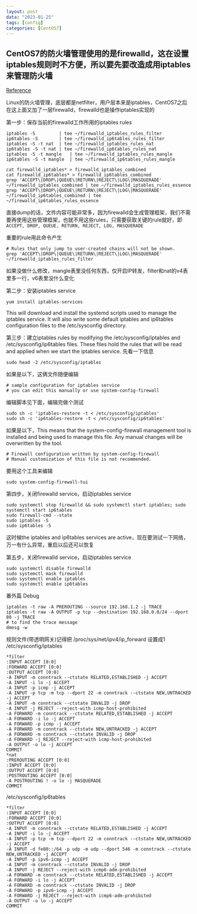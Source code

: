 ```yaml
---
layout: post
data: "2023-01-25"
tags: [config]
categories: [CentOS7]
---
```



## CentOS7的防火墙管理使用的是firewalld，这在设置iptables规则时不方便，所以要先要改造成用iptables来管理防火墙

[Reference](https://www.digitalocean.com/community/tutorials/how-to-migrate-from-firewalld-to-iptables-on-centos-7)

Linux的防火墙管理，底层都是netfilter，用户层本来是iptables，CentOS7之后在这上面又加了一层firewalld，firewalld也是操作iptables实现的

第一步：保存当前的firewalld工作所用的iptables rules
```
iptables -S         | tee ~/firewalld_iptables_rules_filter 
ip6tables -S        | tee ~/firewalld_ip6tables_rules_filter 
iptables -S -t nat  | tee ~/firewalld_iptables_rules_nat 
ip6tables -S -t nat | tee ~/firewalld_ip6tables_rules_nat 
iptables -S -t mangle   | tee ~/firewalld_iptables_rules_mangle 
ip6tables -S -t mangle  | tee ~/firewalld_ip6tables_rules_mangle

cat firewalld_iptables* > firewalld_iptables_combined 
cat firewalld_ip6tables* > firewalld_ip6tables_combined
grep 'ACCEPT\|DROP\|QUEUE\|RETURN\|REJECT\|LOG\|MASQUERADE' ~/firewalld_iptables_combined | tee ~/firewalld_iptables_rules_essence 
grep 'ACCEPT\|DROP\|QUEUE\|RETURN\|REJECT\|LOG\|MASQUERADE' ~/firewalld_ip6tables_combined | tee ~/firewalld_ip6tables_rules_essence
```
直接dump的话，文件内容可能非常多，因为firewalld会生成管理框架，我们不需要再使用这些管理框架，也就不用这些rules，只需要获取关键的rule就好，即`ACCEPT, DROP, QUEUE, RETURN, REJECT, LOG, MASQUERADE`   

重要的rule用此命令产生
```
# Rules that only jump to user-created chains will not be shown.   
grep 'ACCEPT\|DROP\|QUEUE\|RETURN\|REJECT\|LOG\|MASQUERADE' ~/firewalld_iptables_rules_filter
```
如果没做什么修改，mangle表里没任何东西，仅开启IP转发，filter和nat的v4表里多一行，v6表里没什么变化

第二步：安装iptables service
```
yum install iptables-services
```
This will download and install the systemd scripts used to manage the iptables service. It will also write some default iptables and ip6tables configuration files to the /etc/sysconfig directory.

第三步：建立iptables rules
by modifying the /etc/sysconfig/iptables and /etc/sysconfig/ip6tables files. These files hold the rules that will be read and applied when we start the iptables service.
先看一下信息
```
sudo head -2 /etc/sysconfig/iptables
```
如果是以下，这俩文件随便编辑
```
# sample configuration for iptables service
# you can edit this manually or use system-config-firewall
```
编辑脚本见下面，编辑完做个测试
```
sudo sh -c 'iptables-restore -t < /etc/sysconfig/iptables'
sudo sh -c 'ip6tables-restore -t < /etc/sysconfig/ip6tables'
```
如果是以下，This means that the system-config-firewall management tool is installed and being used to manage this file. Any manual changes will be overwritten by the tool.
```
# Firewall configuration written by system-config-firewall
# Manual customization of this file is not recommended.
```
要用这个工具来编辑
```
sudo system-config-firewall-tui
```

第四步，关闭firewalld service，启动iptables service
```
sudo systemctl stop firewalld && sudo systemctl start iptables; sudo systemctl start ip6tables
sudo firewall-cmd --state
sudo iptables -S 
sudo ip6tables -S
```
这时候the iptables and ip6tables services are active，现在要测试一下网络，万一有什么异常，重启以后还可以恢复

第五步，关闭firewalld service，启动iptables service
```
sudo systemctl disable firewalld
sudo systemctl mask firewalld
sudo systemctl enable iptables 
sudo systemctl enable ip6tables
```

番外篇 Debug
```
iptables -t raw -A PREROUTING --source 192.168.1.2 -j TRACE 
iptables -t raw -A OUTPUT -p tcp --destination 192.168.0.0/24 --dport 80 -j TRACE
# to find the trace message
dmesg -w
```

规则文件(带透明网关)记得把 /proc/sys/net/ipv4/ip_forward 设置成1
/etc/sysconfig/iptables
```
*filter 
:INPUT ACCEPT [0:0] 
:FORWARD ACCEPT [0:0] 
:OUTPUT ACCEPT [0:0] 
-A INPUT -m conntrack --ctstate RELATED,ESTABLISHED -j ACCEPT 
-A INPUT -i lo -j ACCEPT 
-A INPUT -p icmp -j ACCEPT 
-A INPUT -p tcp -m tcp --dport 22 -m conntrack --ctstate NEW,UNTRACKED -j ACCEPT 
-A INPUT -m conntrack --ctstate INVALID -j DROP 
-A INPUT -j REJECT --reject-with icmp-host-prohibited 
-A FORWARD -m conntrack --ctstate RELATED,ESTABLISHED -j ACCEPT 
-A FORWARD -i lo -j ACCEPT 
-A FORWARD -p icmp -j ACCEPT 
-A FORWARD -m conntrack --ctstate NEW,UNTRACKED -j ACCEPT 
-A FORWARD -m conntrack --ctstate INVALID -j DROP 
-A FORWARD -j REJECT --reject-with icmp-host-prohibited 
-A OUTPUT -o lo -j ACCEPT 
COMMIT 
*nat 
:PREROUTING ACCEPT [0:0] 
:INPUT ACCEPT [0:0] 
:OUTPUT ACCEPT [0:0] 
:POSTROUTING ACCEPT [0:0] 
-A POSTROUTING ! -o lo -j MASQUERADE 
COMMIT
```
/etc/sysconfig/ip6tables
```
*filter 
:INPUT ACCEPT [0:0] 
:FORWARD ACCEPT [0:0] 
:OUTPUT ACCEPT [0:0] 
-A INPUT -m conntrack --ctstate RELATED,ESTABLISHED -j ACCEPT 
-A INPUT -i lo -j ACCEPT 
-A INPUT -p tcp -m tcp --dport 22 -m conntrack --ctstate NEW,UNTRACKED -j ACCEPT 
-A INPUT -d fe80::/64 -p udp -m udp --dport 546 -m conntrack --ctstate NEW,UNTRACKED -j ACCEPT 
-A INPUT -p ipv6-icmp -j ACCEPT 
-A INPUT -m conntrack --ctstate INVALID -j DROP 
-A INPUT -j REJECT --reject-with icmp6-adm-prohibited 
-A FORWARD -m conntrack --ctstate RELATED,ESTABLISHED -j ACCEPT 
-A FORWARD -i lo -j ACCEPT 
-A FORWARD -m conntrack --ctstate INVALID -j DROP 
-A FORWARD -p ipv6-icmp -j ACCEPT 
-A FORWARD -j REJECT --reject-with icmp6-adm-prohibited 
-A OUTPUT -o lo -j ACCEPT 
COMMIT
```